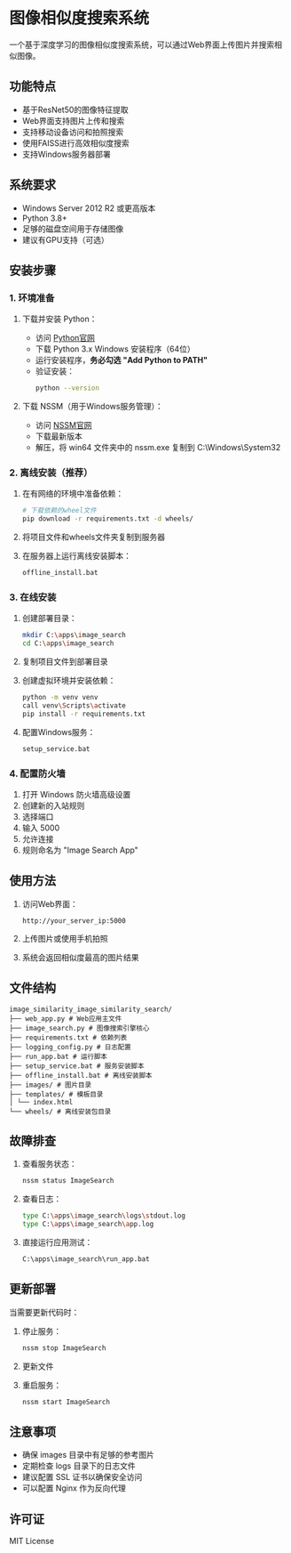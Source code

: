 # 图像相似度搜索系统

一个基于深度学习的图像相似度搜索系统，可以通过Web界面上传图片并搜索相似图像。

## 功能特点

- 基于ResNet50的图像特征提取
- Web界面支持图片上传和搜索
- 支持移动设备访问和拍照搜索
- 使用FAISS进行高效相似度搜索
- 支持Windows服务器部署

## 系统要求

- Windows Server 2012 R2 或更高版本
- Python 3.8+
- 足够的磁盘空间用于存储图像
- 建议有GPU支持（可选）

## 安装步骤

### 1. 环境准备

1. 下载并安装 Python：
   - 访问 [Python官网](https://www.python.org/downloads/windows/)
   - 下载 Python 3.x Windows 安装程序（64位）
   - 运行安装程序，**务必勾选 "Add Python to PATH"**
   - 验证安装：
     ```bash
     python --version
     ```

2. 下载 NSSM（用于Windows服务管理）：
   - 访问 [NSSM官网](https://nssm.cc/download)
   - 下载最新版本
   - 解压，将 win64 文件夹中的 nssm.exe 复制到 C:\Windows\System32

### 2. 离线安装（推荐）

1. 在有网络的环境中准备依赖：
   ```bash
   # 下载依赖的wheel文件
   pip download -r requirements.txt -d wheels/
   ```

2. 将项目文件和wheels文件夹复制到服务器

3. 在服务器上运行离线安装脚本：
   ```bash
   offline_install.bat
   ```

### 3. 在线安装

1. 创建部署目录：
   ```bash
   mkdir C:\apps\image_search
   cd C:\apps\image_search
   ```

2. 复制项目文件到部署目录

3. 创建虚拟环境并安装依赖：
   ```bash
   python -m venv venv
   call venv\Scripts\activate
   pip install -r requirements.txt
   ```

4. 配置Windows服务：
   ```bash
   setup_service.bat
   ```

### 4. 配置防火墙

1. 打开 Windows 防火墙高级设置
2. 创建新的入站规则
3. 选择端口
4. 输入 5000
5. 允许连接
6. 规则命名为 "Image Search App"

## 使用方法

1. 访问Web界面：
   ```
   http://your_server_ip:5000
   ```

2. 上传图片或使用手机拍照
3. 系统会返回相似度最高的图片结果

## 文件结构

```
image_similarity_image_similarity_search/
├── web_app.py # Web应用主文件
├── image_search.py # 图像搜索引擎核心
├── requirements.txt # 依赖列表
├── logging_config.py # 日志配置
├── run_app.bat # 运行脚本
├── setup_service.bat # 服务安装脚本
├── offline_install.bat # 离线安装脚本
├── images/ # 图片目录
├── templates/ # 模板目录
│ └── index.html
└── wheels/ # 离线安装包目录
```
## 故障排查

1. 查看服务状态：
   ```bash
   nssm status ImageSearch
   ```

2. 查看日志：
   ```bash
   type C:\apps\image_search\logs\stdout.log
   type C:\apps\image_search\app.log
   ```

3. 直接运行应用测试：
   ```bash
   C:\apps\image_search\run_app.bat
   ```

## 更新部署

当需要更新代码时：

1. 停止服务：
   ```bash
   nssm stop ImageSearch
   ```

2. 更新文件

3. 重启服务：
   ```bash
   nssm start ImageSearch
   ```

## 注意事项

- 确保 images 目录中有足够的参考图片
- 定期检查 logs 目录下的日志文件
- 建议配置 SSL 证书以确保安全访问
- 可以配置 Nginx 作为反向代理

## 许可证

MIT License